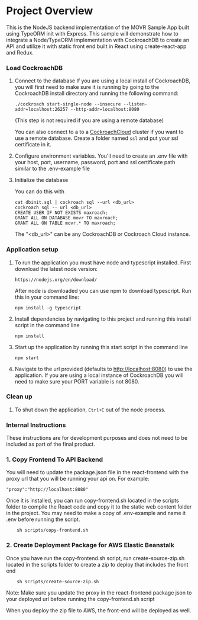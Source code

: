 # Project Overview

This is the NodeJS backend implementation of the MOVR Sample App built using TypeORM init with Express. This sample will demonstrate how to integrate a Node/TypeORM implementation with CockroachDB to create an API and utilize it with static front end built in React using create-react-app and Redux.


### Load CockroachDB
1. Connect to the database
    If you are using a local install of CockroachDB, you will first need to make sure it is running by going to the CockroachDB install directory and running the following command:

    ~~~shell
    ./cockroach start-single-node --insecure --listen-addr=localhost:26257 --http-addr=localhost:8080
    ~~~

    (This step is not required if you are using a remote database)

    You can also connect to a to a [CockroachCloud](https://cockroachlabs.cloud/) cluster if you want to use a remote database.
    Create a folder named `ssl` and put your ssl certificate in it.

2. Configure environment variables.
    You'll need to create an .env file with your host, port, username, password, port and ssl certificate path similar to the .env-example file 

3. Initialize the database

    You can do this with

    ~~~ shell
    cat dbinit.sql | cockroach sql --url <db_url>
    cockroach sql -- url <db_url>
    CREATE USER IF NOT EXISTS maxroach;
    GRANT ALL ON DATABASE movr TO maxroach;     
    GRANT ALL ON TABLE movr.* TO maxroach;
    ~~~

    The "<db_url>" can be any CockroachDB or Cockroach Cloud instance.
    
### Application setup
1. To run the application you must have node and typescript installed. First download the latest node version: 
    ~~~ shell
    https://nodejs.org/en/download/
    ~~~
    After node is downloaded you can use npm to download typescript. Run this in your command line:

    ~~~shell
    npm install -g typescript
    ~~~

2. Install dependencies by navigating to this project and running this install script in the command line
    ~~~ shell
    npm install
    ~~~

3. Start up the application by running this start script in the command line
    ~~~ shell
    npm start
    ~~~
4. Navigate to the url provided (defaults to [http://localhost:8080](http://localhost:8080)) to use the application.
    If you are using a local instance of CockroachDB you will need to make sure your PORT variable is not 8080.

### Clean up

1. To shut down the application, `Ctrl+C` out of the node process.

### Internal Instructions
These instructions are for development purposes and does not need to be included as part of the final product.

### 1. Copy Frontend To API Backend
You will need to update the package.json file in the react-frontend with the proxy url that you will be running your api on. For example:
 ~~~shell
 "proxy":"http://localhost:8080"
 ~~~
Once it is installed, you can run copy-frontend.sh located in the scripts folder to compile the React code and copy it to the static web content folder in the project. You may need to make a copy of .env-example and name it .env before running the script.

~~~shell
    sh scripts/copy-frontend.sh
~~~

### 2. Create Deployment Package for AWS Elastic Beanstalk
Once you have run the copy-frontend.sh script, run create-source-zip.sh located in the scripts folder to create a zip to deploy that includes the front end

~~~shell
    sh scripts/create-source-zip.sh
~~~

Note: Make sure you update the proxy in the react-frontend package json to your deployed url before running the copy-frontend.sh script

When you deploy the zip file to AWS, the front-end will be deployed as well.
